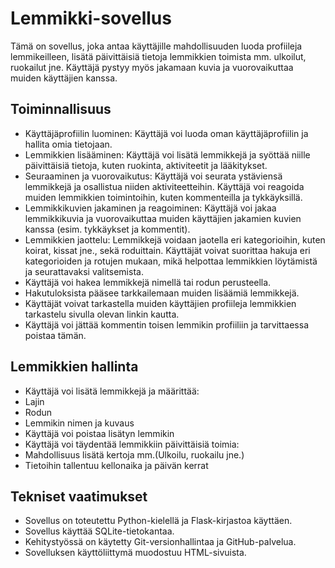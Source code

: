 # Lemmikki-sovellus

Tämä on sovellus, joka antaa käyttäjille mahdollisuuden luoda profiileja lemmikeilleen, lisätä päivittäisiä tietoja lemmikkien toimista mm. ulkoilut, ruokailut jne. Käyttäjä pystyy myös jakamaan kuvia ja vuorovaikuttaa muiden käyttäjien kanssa.

## Toiminnallisuus

- Käyttäjäprofiilin luominen: Käyttäjä voi luoda oman käyttäjäprofiilin ja hallita omia tietojaan.
- Lemmikkien lisääminen: Käyttäjä voi lisätä lemmikkejä ja syöttää niille päivittäisiä tietoja, kuten ruokinta, aktiviteetit ja lääkitykset.
- Seuraaminen ja vuorovaikutus: Käyttäjä voi seurata ystäviensä lemmikkejä ja osallistua niiden aktiviteetteihin. Käyttäjä voi reagoida muiden lemmikkien toimintoihin, kuten kommenteilla ja tykkäyksillä.
- Lemmikkikuvien jakaminen ja reagoiminen: Käyttäjä voi jakaa lemmikkikuvia ja vuorovaikuttaa muiden käyttäjien jakamien kuvien kanssa (esim. tykkäykset ja kommentit).
- Lemmikkien jaottelu: Lemmikkejä voidaan jaotella eri kategorioihin, kuten koirat, kissat jne., sekä roduittain. Käyttäjät voivat suorittaa hakuja eri kategorioiden ja rotujen mukaan, mikä helpottaa lemmikkien löytämistä ja seurattavaksi valitsemista.
- Käyttäjä voi hakea lemmikkejä nimellä tai rodun perusteella.
- Hakutuloksista pääsee tarkkailemaan muiden lisäämiä lemmikkejä.
- Käyttäjät voivat tarkastella muiden käyttäjien profiileja lemmikkien tarkastelu sivulla olevan linkin kautta.
- Käyttäjä voi jättää kommentin toisen lemmikin profiiliin ja tarvittaessa poistaa tämän.

## Lemmikkien hallinta
- Käyttäjä voi lisätä lemmikkejä ja määrittää:
 - Lajin
 - Rodun
 - Lemmikin nimen ja kuvaus
- Käyttäjä voi poistaa lisätyn lemmikin
- Käyttäjä voi täydentää lemmikkiin päivittäisiä toimia:
 - Mahdollisuus lisätä kertoja mm.(Ulkoilu, ruokailu jne.)
 - Tietoihin tallentuu kellonaika ja päivän kerrat


## Tekniset vaatimukset

- Sovellus on toteutettu Python-kielellä ja Flask-kirjastoa käyttäen.
- Sovellus käyttää SQLite-tietokantaa.
- Kehitystyössä on käytetty Git-versionhallintaa ja GitHub-palvelua.
- Sovelluksen käyttöliittymä muodostuu HTML-sivuista.



